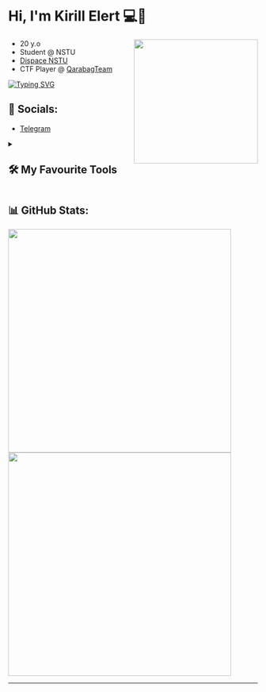 # Hi, I'm Kirill Elert 💻💖

- 20 y.o <img align="right" src="https://camo.githubusercontent.com/cae12fddd9d6982901d82580bdf321d81fb299141098ca1c2d4891870827bf17/68747470733a2f2f6d69726f2e6d656469756d2e636f6d2f6d61782f313336302f302a37513379765349765f7430696f4a2d5a2e676966" width="250"/>
- Student @ NSTU 
- [Dispace NSTU](https://dispace.edu.nstu.ru)
- CTF Player @ [QarabagTeam](https://github.com/Qarabag-Team)
  
[![Typing SVG](https://readme-typing-svg.demolab.com?font=JetBrains+Mono&weight=300&size=19&pause=1000&color=F70000&vCenter=true&width=435&lines=Back-end+%2F+DevOps+Engineer+;Always+learning+new+things+)](https://git.io/typing-svg)

 ## 📱 Socials:
 - [Telegram](https://t.me/kirill_13311)

<details> 
  <summary><h2>🛠️ My Favourite Tools</h2></summary>
  <!-- Some badges are from https://github.com/Ileriayo/markdown-badges -->

  <h3>👨‍💻 Programming and Markup Languages</h3>

  <p>
      <a href="https://skillicons.dev">
       <img src="https://skillicons.dev/icons?i=go,py,js,ts,solidity,bash"/>
     </a>
  </p>

  <h3>🧰 Frameworks and Libraries</h3>

  <p>
       <a href="https://skillicons.dev">
         <img src="https://skillicons.dev/icons?i=fastapi,express"/>
       </a>
  </p>

  <h3>🗄️ Databases and Cloud Hosting</h3>
   <p>
      <a href="https://skillicons.dev">
       <img src="https://skillicons.dev/icons?i=postgres,mysql,redis,azure,aws"/>
     </a>
  </p>
 
  <h3>💻 Software and Tools</h3>
    <p>
 <a href="https://skillicons.dev">
   <img src="https://skillicons.dev/icons?i=ansible,docker,kubernetes,githubactions,grafana,kafka,linux,netlify,nginx"/>
 </a>
  </p>
  <p>
      <a href="#"><img alt="Adobe" src="https://img.shields.io/badge/Adobe-FF0000.svg?logo=adobe&logoColor=white"></a>
      <a href="#"><img alt="Bitwarden" src="https://img.shields.io/badge/-Bitwarden-175DDC?logo=bitwarden&logoColor=white"></a>
      <a href="#"><img alt="Discord" src="https://img.shields.io/badge/-Discord-5865F2.svg?logo=discord&logoColor=white"></a>
      <a href="#"><img alt="Git" src="https://img.shields.io/badge/Git-F05033.svg?logo=git&logoColor=white"></a>
      <a href="#"><img alt="GitHub Desktop" src="https://img.shields.io/badge/GitHub%20Desktop-8034A9.svg?logo=github&logoColor=white"></a>
      <a href="#"><img alt="Google Sheets" src="https://img.shields.io/badge/Sheets-34A853.svg?logo=google%20sheets&logoColor=white"></a>
      <a href="#"><img alt="Inkscape" src="https://img.shields.io/badge/Inkscape-000000?logo=Inkscape&logoColor=white"></a>
      <a href="#"><img alt="Postman" src="https://img.shields.io/badge/Postman-FF6C37?logo=postman&logoColor=white"></a>
      <a href="#"><img alt="Stack Overflow" src="https://img.shields.io/badge/-Stack%20Overflow-FE7A16?logo=stack-overflow&logoColor=white"></a>
      <a href="#"><img alt="Visual Studio Code" src="https://img.shields.io/badge/Visual%20Studio%20Code-0078d7.svg?logo=visual-studio-code&logoColor=white"></a>
  </p>
</details>


## 📊 GitHub Stats:
<a height="200" href="https://github.com/KirillEL/github-readme-stats">
    <img width="450" src="https://github-readme-stats.vercel.app/api?username=KirillEL&theme=blueberry&hide_border=false&include_all_commits=true&count_private=true">
</a>
<br>
<a href="https://github.com/KirillEL/github-readme-stats">
    <img width="450" src="https://github-readme-streak-stats.herokuapp.com/?user=KirillEL&theme=blueberry&hide_border=false">
</a>
<br>



---



